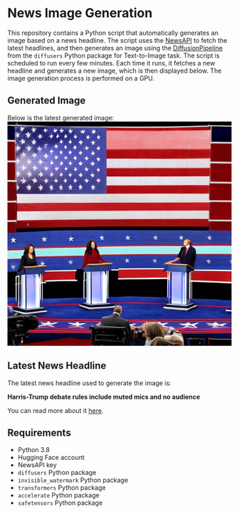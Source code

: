 # News Image Generation
This repository contains a Python script that automatically generates an image based on a news headline. The script uses the [NewsAPI](https://newsapi.org/) to fetch the latest headlines, and then generates an image using the [DiffusionPipeline](https://github.com/huggingface/diffusers) from the `diffusers` Python package for Text-to-Image task.
The script is scheduled to run every few minutes. Each time it runs, it fetches a new headline and generates a new image, which is then displayed below. The image generation process is performed on a GPU.

## Generated Image
Below is the latest generated image:
![Generated Image](image.png)

## Latest News Headline
The latest news headline used to generate the image is:

**Harris-Trump debate rules include muted mics and no audience**

You can read more about it [here](https://news.google.com/rss/articles/CBMinwFBVV95cUxOaWk4ZkMxcG1BUU1jaURVclJNblRMN1BtVkVGRmhVMm1Mdm5ZMXFuaXB0WXZxMGFmaDlrRGlvTm4tSEtKTnVLWDlINkxhYks0eDN2NUN5N1dmS2RWUndCcm1Ldm9qcFF3ZWlHZnFMenpEa0pKNXdFcDBmOEx6NlZHcGhURmZKcWhib1Q1aGFUclFhMXJ3Q0NaRTlUT1B5eFnSAaQBQVVfeXFMUHR3VmFjcUQ5S2RSTDlCWlhxMjlielJndTl4WGJyc3dwbElSbU5mRXlmMjg3UWFvTVFXQndTemt1RVhjVlZJZ0xBSFVlQ3VoNkxOS0JJNDFpTE9vV1pyTmpZRkp2ckZtSzVwUUFuemJXMmIybm9YalpKU0Q1WTZ3Tkg2aGNZUDNlRjJqUi1MVkFCZ2FyYmItbWtBUzlnVmxRNHJnNng?oc=5).

## Requirements
- Python 3.8
- Hugging Face account
- NewsAPI key
- `diffusers` Python package
- `invisible_watermark` Python package
- `transformers` Python package
- `accelerate` Python package
- `safetensors` Python package
